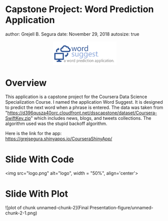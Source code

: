 Capstone Project: Word Prediction Application
========================================================
author: Grejell B. Segura
date: November 29, 2018
autosize: true

<img src="logo2.png" title="plot of chunk unnamed-chunk-1" alt="plot of chunk unnamed-chunk-1" width="40%" style="display: block; margin: auto;" />


Overview
========================================================

This application is a capstone project for the Coursera Data Science Specialization Course. I named the application Word Suggest. It is designed to predict the next word when a phrase is entered. The data was taken from "https://d396qusza40orc.cloudfront.net/dsscapstone/dataset/Coursera-SwiftKey.zip" which includes news, blogs, and tweets collections. The algorithm used was the stupid backoff algorithm.

Here is the link for the app:
https://grejsegura.shinyapps.io/CourseraShinyApp/

Slide With Code
========================================================
<img src="logo.png" alt="logo", width = "50%", align='center'>

Slide With Plot
========================================================

![plot of chunk unnamed-chunk-2](Final Presentation-figure/unnamed-chunk-2-1.png)
